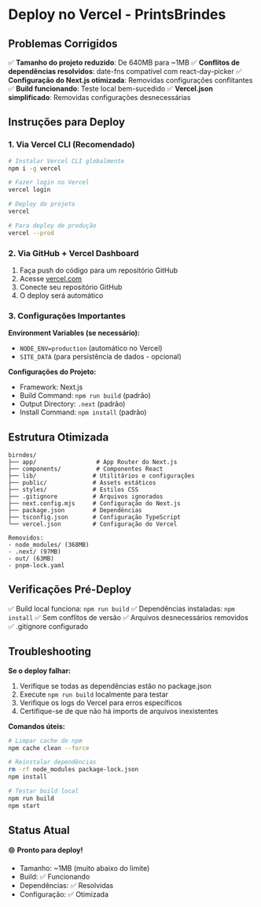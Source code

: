# Deploy no Vercel - PrintsBrindes

## Problemas Corrigidos

✅ **Tamanho do projeto reduzido**: De 640MB para ~1MB
✅ **Conflitos de dependências resolvidos**: date-fns compatível com react-day-picker
✅ **Configuração do Next.js otimizada**: Removidas configurações conflitantes
✅ **Build funcionando**: Teste local bem-sucedido
✅ **Vercel.json simplificado**: Removidas configurações desnecessárias

## Instruções para Deploy

### 1. Via Vercel CLI (Recomendado)

```bash
# Instalar Vercel CLI globalmente
npm i -g vercel

# Fazer login no Vercel
vercel login

# Deploy do projeto
vercel

# Para deploy de produção
vercel --prod
```

### 2. Via GitHub + Vercel Dashboard

1. Faça push do código para um repositório GitHub
2. Acesse [vercel.com](https://vercel.com)
3. Conecte seu repositório GitHub
4. O deploy será automático

### 3. Configurações Importantes

**Environment Variables (se necessário):**
- `NODE_ENV=production` (automático no Vercel)
- `SITE_DATA` (para persistência de dados - opcional)

**Configurações do Projeto:**
- Framework: Next.js
- Build Command: `npm run build` (padrão)
- Output Directory: `.next` (padrão)
- Install Command: `npm install` (padrão)

## Estrutura Otimizada

```
birndes/
├── app/                 # App Router do Next.js
├── components/          # Componentes React
├── lib/                # Utilitários e configurações
├── public/             # Assets estáticos
├── styles/             # Estilos CSS
├── .gitignore          # Arquivos ignorados
├── next.config.mjs     # Configuração do Next.js
├── package.json        # Dependências
├── tsconfig.json       # Configuração TypeScript
└── vercel.json         # Configuração do Vercel

Removidos:
- node_modules/ (368MB)
- .next/ (97MB)
- out/ (63MB)
- pnpm-lock.yaml
```

## Verificações Pré-Deploy

✅ Build local funciona: `npm run build`
✅ Dependências instaladas: `npm install`
✅ Sem conflitos de versão
✅ Arquivos desnecessários removidos
✅ .gitignore configurado

## Troubleshooting

**Se o deploy falhar:**

1. Verifique se todas as dependências estão no package.json
2. Execute `npm run build` localmente para testar
3. Verifique os logs do Vercel para erros específicos
4. Certifique-se de que não há imports de arquivos inexistentes

**Comandos úteis:**
```bash
# Limpar cache do npm
npm cache clean --force

# Reinstalar dependências
rm -rf node_modules package-lock.json
npm install

# Testar build local
npm run build
npm start
```

## Status Atual

🟢 **Pronto para deploy!**
- Tamanho: ~1MB (muito abaixo do limite)
- Build: ✅ Funcionando
- Dependências: ✅ Resolvidas
- Configuração: ✅ Otimizada
